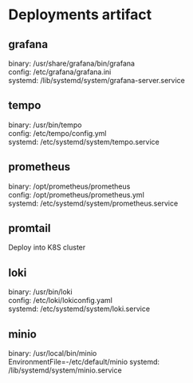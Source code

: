 # Deployments artifact

## grafana

binary: /usr/share/grafana/bin/grafana  
config: /etc/grafana/grafana.ini  
systemd: /lib/systemd/system/grafana-server.service  

## tempo

binary: /usr/bin/tempo  
config: /etc/tempo/config.yml  
systemd: /etc/systemd/system/tempo.service

## prometheus

binary: /opt/prometheus/prometheus  
config: /opt/prometheus/prometheus.yml  
systemd: /etc/systemd/system/prometheus.service

## promtail

Deploy into K8S cluster

## loki

binary: /usr/bin/loki  
config: /etc/loki/lokiconfig.yaml  
systemd: /etc/systemd/system/loki.service

## minio

binary: /usr/local/bin/minio  
EnvironmentFile=-/etc/default/minio
systemd: /lib/systemd/system/minio.service
